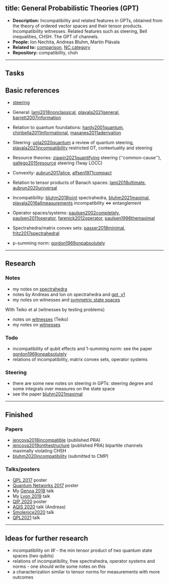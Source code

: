 
title: General Probabilistic Theories (GPT)
---

*  **Description:** Incompatibility and related features in GPTs, obtained from the theory of ordered vector spaces and
   their tensor products. Incompatibility witnesses. Related features such as steering, Bell inequalities, CHSH. The GPT of channels.
*  **People:** Ion Nechita, Andreas Bluhm, Martin Plávala  
*  **Related to:**  [comparison](PROJECT_comparison), [NC category](PROJECT_nc)   
*  **Repository:** compatibility, chsh 

---

## Tasks






## Basic references


* [steering](PROJECT_steering)

* General: [lami2018nonclassical](lami2018nonclassical), [plavala2021general](plavala2021general), [barrett2007information](barrett2007information)    

* Relation to quantum foundations: [hardy2001quantum](hardy2001quantum), [chiribella2011informational](chiribella2011informational), [masanes2011aderivation](masanes2011aderivation) 

* Steering: [uola2020quantum](uola2020quantum) a review of quantum steering, [plavala2021incompatibility](plavala2021incompatibility) restricted OT, contextuality and steering

* Resource theories: [zjawin2021quantifying](zjawin2021quantifying) steering (''common-cause''), [gallego2015resource](gallego2015resource) steering (1way LOCC)

* Convexity: [aubrun2017alice](aubrun2017alice), [alfsen1971compact](BOOK_alfsen1971compact)
        
* Relation to tensor products of Banach spaces: [lami2018ultimate](lami2018ultimate), [aubrun2020universal](aubrun2020universal)

* Incompatibility: [bluhm2018joint](bluhm2018joint) spectrahedra, [bluhm2021maximal](bluhm2021maximal), [plavala2016allmeasurements](plavala2016allmeasurements) incompatibility $\iff$ entanglement

* Operator spaces/systems: [paulsen2002completely](BOOK_paulsen2002completely),
[paulsen2011operator](paulsen2011operator), [farenick2012operator](farenick2012operator), [paulsen1996themaximal](paulsen1996themaximal)

* Spectrahedra/matrix convex sets: [passer2018minimal](passer2018minimal), [fritz2017spectrahedral](fritz2017spectrahedral)

* p-summing norm: [gordon1969onpabsolutely](gordon1969onpabsolutely)

---

## Research


### Notes

* my notes on [spectrahedra](PROJECT_gpt/aj_spectrahedra.pdf)    
* notes by Andreas and Ion on spectrahedra and [gpt, v1](PROJECT_gpt/bluhm.pdf)   
* my notes on witnesses and [symmetric state spaces](PROJECT_gpt/notes_symmetric.pdf)

With Teiko et al (witnesses by testing problems)

* notes on [witnesses](PROJECT_gpt/toigo.pdf) (Teiko)    
* my notes on [witnesses](PROJECT_gpt/aj_witnesses.pdf)     


### Todo

* incompatibility of qubit effects and 1-summing norm: see the paper [gordon1969onpabsolutely](gordon1969onpabsolutely)
* relations of incompatibility, matrix convex sets, operator systems


### Steering

* there are some new notes on steering in GPTs: steering degree and some integrals over measures on the state space    
* see the paper [bluhm2021maximal](bluhm2021maximal)

---

## Finished

### Papers

* [jencova2018incompatible](jencova2018incompatible) (published PRA)  
* [jencova2019onthestructure](jencova2019onthestructure) (published PRA) bipartite channels maximally violating CHSH
* [bluhm2020incompatibility](bluhm2020incompatibility) (submitted to CMP)


### Talks/posters

* [QPL 2017](/static/pdf/qpl2017.pdf) poster    
* [Quantum Networks 2017](/static/pdf/qn2017.pdf) poster
* My [Genoa 2018](/static/pdf/genoa2018.pdf) talk
* My [Lyon 2019](/static/pdf/lyon2019.pdf) talk
* [QIP 2020](PROJECT_gpt/qip_abstract.pdf) poster
* [AQIS 2020](PROJECT_gpt/aqis_abstract.pdf) talk (Andreas)    
* [Smolenice2020](/static/pdf/smolenice2020.pdf) talk    
* [QPL2021](/static/pdf/qpl2020.pdf) talk


---

## Ideas for further research

* incompatibility on $W$ - the min tensor product of two quantum state spaces (two qubits)
* relations of incompatibility, free spectrahedra, operator systems and norms - one should write some notes on this
* a characterization similar to tensor norms for measurements with more outcomes


